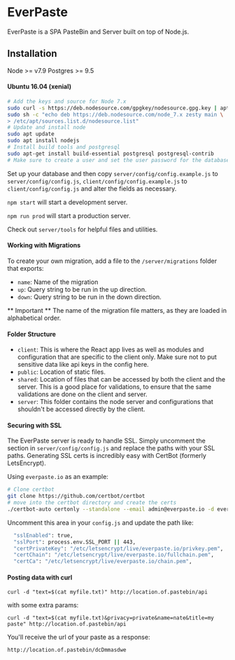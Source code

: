 # EverPaste

EverPaste is a SPA PasteBin and Server built on top of Node.js.

## Installation

Node >= v7.9
Postgres >= 9.5

#### Ubuntu 16.04 (xenial)

```bash
# Add the keys and source for Node 7.x
sudo curl -s https://deb.nodesource.com/gpgkey/nodesource.gpg.key | apt-key add -
sudo sh -c "echo deb https://deb.nodesource.com/node_7.x zesty main \
> /etc/apt/sources.list.d/nodesource.list"
# Update and install node
sudo apt update
sudo apt install nodejs
# Install build tools and postgresql
sudo apt-get install build-essential postgresql postgresql-contrib
# Make sure to create a user and set the user password for the database
```

Set up your database and then copy `server/config/config.example.js` to `server/config/config.js`, `client/config/config.example.js` to `client/config/config.js` and alter the fields as necessary.

`npm start` will start a development server.

`npm run prod` will start a production server.

Check out `server/tools` for helpful files and utilities.

#### Working with Migrations

To create your own migration, add a file to the `/server/migrations` folder that exports:

  * `name`: Name of the migration
  * `up`: Query string to be run in the up direction.
  * `down`: Query string to be run in the down direction.
  
** Important ** The name of the migration file matters, as they are loaded in alphabetical order. 

#### Folder Structure

  * `client`: This is where the React app lives as well as modules and configuration that are specific to the client only. Make sure not to put sensitive data like api keys in the config here. 
  * `public`: Location of static files.
  * `shared`: Location of files that can be accessed by both the client and the server. This is a good place for validations, to ensure that the same validations are done on the client and server.
  * `server`: This folder contains the node server and configurations that shouldn't be accessed directly by the client.

#### Securing with SSL

The EverPaste server is ready to handle SSL. Simply uncomment the section in `server/config/config.js` and replace the paths with your SSL paths. Generating SSL certs is incredibly easy with CertBot (formerly LetsEncrypt).

Using `everpaste.io` as an example:
```bash
# Clone certbot
git clone https://github.com/certbot/certbot
# move into the certbot directory and create the certs
./certbot-auto certonly --standalone --email admin@everpaste.io -d everpaste.io
```

Uncomment this area in your `config.js` and update the path like:
```bash
  "sslEnabled": true,
  "sslPort": process.env.SSL_PORT || 443,
  "certPrivateKey": "/etc/letsencrypt/live/everpaste.io/privkey.pem",
  "certChain": "/etc/letsencrypt/live/everpaste.io/fullchain.pem",
  "certCa": "/etc/letsencrypt/live/everpaste.io/chain.pem",
```

#### Posting data with curl

`curl -d "text=$(cat myfile.txt)" http://location.of.pastebin/api`

with some extra params:

`curl -d "text=$(cat myfile.txt)&privacy=private&name=nate&title=my paste" http://location.of.pastebin/api`

You'll receive the url of your paste as a response:

`http://location.of.pastebin/dcDmmasdwe`